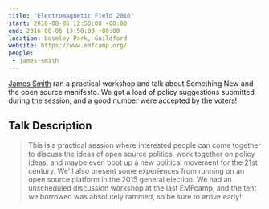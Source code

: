 ```yaml
---
title: "Electromagnetic Field 2016"
start: 2016-08-06 12:50:00 +00:00
end: 2016-08-06 13:50:00 +00:00
location: Loseley Park, Guildford
website: https://www.emfcamp.org/
people:
 - james-smith
---
```


[James Smith](/people/james-smith) ran a practical workshop and talk about Something New and the open source manifesto. We got a load of policy suggestions submitted during the session, and a good number were accepted by the voters!

## Talk Description

> This is a practical session where interested people can come together to discuss the ideas of open source politics, work together on policy ideas, and maybe even boot up a new political movement for the 21st century. We'll also present some experiences from running on an open source platform in the 2015 general election. We had an unscheduled discussion workshop at the last EMFcamp, and the tent we borrowed was absolutely rammed, so be sure to arrive early!